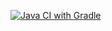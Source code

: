 [![Java CI with Gradle](https://github.com/Slaywerz/aqa-5.2/actions/workflows/gradle.yml/badge.svg)](https://github.com/Slaywerz/aqa-5.2/actions/workflows/gradle.yml)
